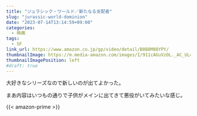 ```yaml
---
title: "ジュラシック・ワールド／新たなる支配者"
slug: "jurassic-world-dominion"
date: "2023-07-14T13:14:59+09:00"
categories:
  - 映画
tags:
  - SF
link_url: https://www.amazon.co.jp/gp/video/detail/B0B8M88YPY/
thumbnailImage: https://m.media-amazon.com/images/I/911cAGuVzOL._AC_UL400_.jpg
thumbnailImagePosition: left
#draft: true
---
```

大好きなシリーズなので新しいのが出てよかった。
<!--more-->
まあ内容はいつもの通りで子供がメインに出てきて悪役がいてみたいな感じ。

{{< amazon-prime >}}
